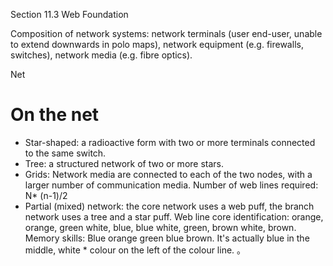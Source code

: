 Section 11.3 Web Foundation

Composition of network systems: network terminals (user end-user, unable to extend downwards in polo maps), network equipment (e.g. firewalls, switches), network media (e.g. fibre optics).

Net

# On the net #

- Star-shaped: a radioactive form with two or more terminals connected to the same switch.
- Tree: a structured network of two or more stars.
- Grids: Network media are connected to each of the two nodes, with a larger number of communication media. Number of web lines required: N* (n-1)/2
- Partial (mixed) network: the core network uses a web puff, the branch network uses a tree and a star puff.
Web line core identification: orange, orange, green white, blue, blue white, green, brown white, brown. Memory skills: Blue orange green blue brown. It's actually blue in the middle, white * colour on the left of the colour line.
。